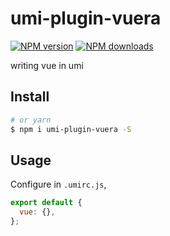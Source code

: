 # umi-plugin-vuera

[![NPM version](https://img.shields.io/npm/v/umi-plugin-vuera.svg?style=flat)](https://npmjs.org/package/umi-plugin-vuera) [![NPM downloads](http://img.shields.io/npm/dm/umi-plugin-vuera.svg?style=flat)](https://npmjs.org/package/umi-plugin-vuera)

writing vue in umi

## Install

```bash
# or yarn
$ npm i umi-plugin-vuera -S
```

## Usage

Configure in `.umirc.js`,

```js
export default {
  vue: {},
};
```
